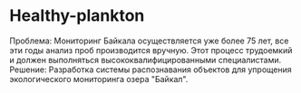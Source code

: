 # Healthy-plankton
Проблема: Мониторинг Байкала осуществляется уже более 75 лет, все эти годы анализ проб производится вручную. Этот процесс трудоемкий и должен выполняться высококвалифицированными специалистами. Решение: Разработка системы распознавания объектов для упрощения экологического мониторинга озера "Байкал". 
